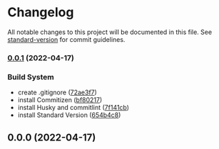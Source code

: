 # Changelog

All notable changes to this project will be documented in this file. See [standard-version](https://github.com/conventional-changelog/standard-version) for commit guidelines.

### [0.0.1](https://github.com/haepari-ui/haepari-ui/compare/v0.0.0...v0.0.1) (2022-04-17)


### Build System

* create .gitignore ([72ae3f7](https://github.com/haepari-ui/haepari-ui/commit/72ae3f7a56263f2699fc39c4e4ded02f66431c92))
* install Commitizen ([bf80217](https://github.com/haepari-ui/haepari-ui/commit/bf80217105c130199d972cdc6530cb1221c1ec2d))
* install Husky and commitlint ([7f141cb](https://github.com/haepari-ui/haepari-ui/commit/7f141cb945491d6279b1cb8d34da65f6d6da71f0))
* install Standard Version ([654b4c8](https://github.com/haepari-ui/haepari-ui/commit/654b4c8c7a60a97de27efc2a5e561ca6d4fe2825))

## 0.0.0 (2022-04-17)
